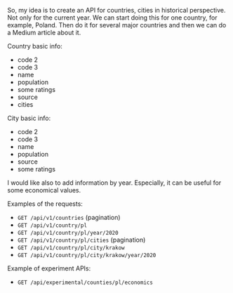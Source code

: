 So, my idea is to create an API for countries, cities in historical perspective. Not only for the current year.
We can start doing this for one country, for example, Poland. Then do it for several major countries and then we can do a Medium article about it.

Country basic info:

- code 2
- code 3
- name
- population
- some ratings
- source
- cities

City basic info:

- code 2
- code 3
- name
- population
- source
- some ratings

I would like also to add information by year. Especially, it can be useful for some economical values.

Examples of the requests:

- `GET /api/v1/countries` (pagination)
- `GET /api/v1/country/pl`
- `GET /api/v1/country/pl/year/2020`
- `GET /api/v1/country/pl/cities` (pagination)
- `GET /api/v1/country/pl/city/krakow`
- `GET /api/v1/country/pl/city/krakow/year/2020`

Example of experiment APIs:

- `GET /api/experimental/counties/pl/economics`
